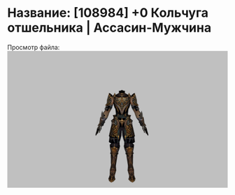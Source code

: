 # Название: [108984] +0 Кольчуга отшельника | Ассасин-Мужчина

Просмотр файла:
![p060033.png](p060033.png)